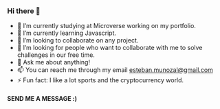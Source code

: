 ### Hi there 👋

<!--START_SECTION:waka-->
<!--END_SECTION:waka-->

- 🔭 I’m currently studying at Microverse working on my portfolio.
- 🌱 I’m currently learning Javascript.
- 👯 I’m looking to collaborate on any project.
- 🤔 I’m looking for people who want to collaborate with me to solve challenges in our free time. 
- 💬 Ask me about anything!
- 📫 You can reach me through my email esteban.munozal@gmail.com 
- ⚡ Fun fact: I like a lot sports and the cryptocurrency world.

#### SEND ME A MESSAGE :)
